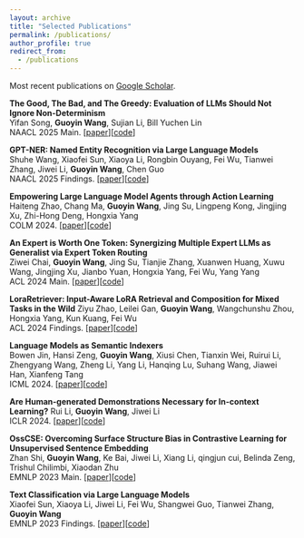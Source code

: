 ```yaml
---
layout: archive
title: "Selected Publications"
permalink: /publications/
author_profile: true
redirect_from:
  - /publications
---
```


Most recent publications on [Google Scholar](https://scholar.google.com/citations?user=3apwLYIAAAAJ).

**The Good, The Bad, and The Greedy: Evaluation of LLMs Should Not Ignore Non-Determinism**  
Yifan Song, **Guoyin Wang**, Sujian Li, Bill Yuchen Lin  
NAACL 2025 Main.  [[paper](https://arxiv.org/abs/2407.10457)][[code](https://github.com/Yifan-Song793/GoodBadGreedy)]  

**GPT-NER: Named Entity Recognition via Large Language Models**  
Shuhe Wang, Xiaofei Sun, Xiaoya Li, Rongbin Ouyang, Fei Wu, Tianwei Zhang, Jiwei Li, **Guoyin Wang**, Chen Guo  
NAACL 2025 Findings. [[paper](https://arxiv.org/abs/2304.10428)][[code](https://github.com/ShuheWang1998/GPT-NER)]  

**Empowering Large Language Model Agents through Action Learning**  
Haiteng Zhao, Chang Ma, **Guoyin Wang**, Jing Su, Lingpeng Kong, Jingjing Xu, Zhi-Hong Deng, Hongxia Yang  
COLM 2024. [[paper](https://arxiv.org/abs/2402.15809)][[code](https://github.com/zhao-ht/LearnAct)]

**An Expert is Worth One Token: Synergizing Multiple Expert LLMs as Generalist via Expert Token Routing**  
Ziwei Chai, **Guoyin Wang**, Jing Su, Tianjie Zhang, Xuanwen Huang, Xuwu Wang, Jingjing Xu, Jianbo Yuan, Hongxia Yang, Fei Wu, Yang Yang  
ACL 2024 Main. [[paper](https://arxiv.org/abs/2403.16854)][[code](https://github.com/zjunet/ETR)]  

**LoraRetriever: Input-Aware LoRA Retrieval and Composition for Mixed Tasks in the Wild**
Ziyu Zhao, Leilei Gan, **Guoyin Wang**, Wangchunshu Zhou, Hongxia Yang, Kun Kuang, Fei Wu  
ACL 2024 Findings. [[paper](https://arxiv.org/abs/2402.09997)][[code](https://github.com/StyxXuan/LoraRetriever)]

**Language Models as Semantic Indexers**  
Bowen Jin, Hansi Zeng, **Guoyin Wang**, Xiusi Chen, Tianxin Wei, Ruirui Li, Zhengyang Wang, Zheng Li, Yang Li, Hanqing Lu, Suhang Wang, Jiawei Han, Xianfeng Tang  
ICML 2024. [[paper](https://arxiv.org/abs/2310.07815)][[code](https://github.com/PeterGriffinJin/LMIndexer)]

**Are Human-generated Demonstrations Necessary for In-context Learning?** 
Rui Li, **Guoyin Wang**, Jiwei Li  
ICLR 2024. [[paper](https://arxiv.org/abs/2309.14681)][[code](https://github.com/ruili33/SEC)]

**OssCSE: Overcoming Surface Structure Bias in Contrastive Learning for Unsupervised Sentence Embedding**  
Zhan Shi, **Guoyin Wang**, Ke Bai, Jiwei Li, Xiang Li, qingjun cui, Belinda Zeng, Trishul Chilimbi, Xiaodan Zhu  
EMNLP 2023 Main. [[paper](https://aclanthology.org/2023.emnlp-main.448/)][[code](https://github.com/princeton-nlp/SimCSE)]

**Text Classification via Large Language Models**  
Xiaofei Sun, Xiaoya Li, Jiwei Li, Fei Wu, Shangwei Guo, Tianwei Zhang, **Guoyin Wang**  
EMNLP 2023 Findings. [[paper](https://arxiv.org/abs/2305.08377)][[code](https://github.com/ShannonAI/GPT-CLS-CARP)]
